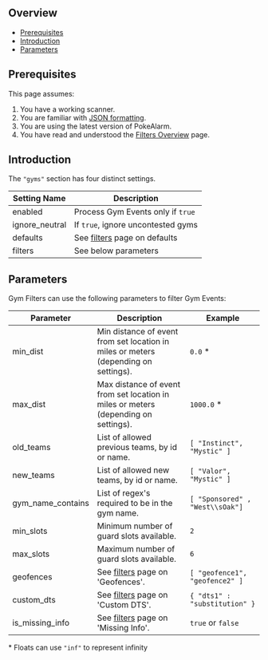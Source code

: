 ## Overview

* [Prerequisites](#prerequisites)
* [Introduction](#introduction)
* [Parameters](#parameters)

## Prerequisites
This page assumes:

1. You have a working scanner.
2. You are familiar with
[JSON formatting](https://www.w3schools.com/js/js_json_intro.asp).
3. You are using the latest version of PokeAlarm.
4. You have read and understood the [Filters Overview](Filters-Overview)
page.

## Introduction

The `"gyms"` section has four distinct settings.

| Setting Name         | Description                                               |
| -------------------- |---------------------------------------------------------- |
| enabled              | Process Gym Events only if `true`                         |
| ignore_neutral       | If `true`, ignore uncontested gyms                        |
| defaults             | See [filters](Filters-Overview#defaults) page on defaults |
| filters              | See below parameters                                      |

## Parameters

Gym Filters can use the following parameters to filter Gym Events:

| Parameter   | Description                                                              | Example            |
| ----------- |------------------------------------------------------------------------- |------------------- |
| min_dist    | Min distance of event from set location in miles or meters (depending on settings). | `0.0` * |
| max_dist    | Max distance of event from set location in miles or meters (depending on settings). | `1000.0` * |
| old_teams   | List of allowed previous teams, by id or name.                           | `[ "Instinct", "Mystic" ]` |
| new_teams   | List of allowed new teams, by id or name.                                | `[ "Valor", "Mystic" ]` |
| gym_name_contains | List of regex's required to be in the gym name.                    | `[ "Sponsored" , "West\\sOak"]` |
| min_slots   | Minimum number of guard slots available.                                 | `2` |
| max_slots   | Maximum number of guard slots available.                                 | `6` |
| geofences   | See [filters](Filters-Overview#geofence) page on 'Geofences'.            | `[ "geofence1", "geofence2" ]` |
| custom_dts  | See [filters](Filters-Overview#custom-dts) page on 'Custom DTS'.         | `{ "dts1" : "substitution" }` |
| is_missing_info | See [filters](Filters-Overview#missing-info) page on 'Missing Info'. | `true` or `false` |

\* Floats can use `"inf"` to represent infinity
